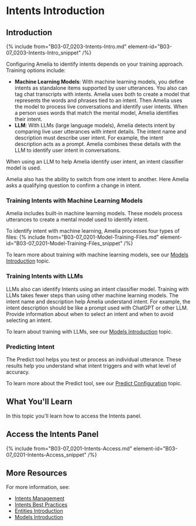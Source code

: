 # Intents Introduction

## Introduction

{% include from="B03-07_0203-Intents-Intro.md" element-id="B03-07_0203-Intents-Intro_snippet" /%}

Configuring Amelia to identify intents depends on your training approach. Training options include:

* **Machine Learning Models**: With machine learning models, you define intents as standalone items supported by user utterances. You also can tag chat transcripts with intents. Amelia uses both to create a model that represents the words and phrases tied to an intent. Then Amelia uses the model to process live conversations and identify user intents. When a person uses words that match the mental model, Amelia identifies their intent.
* **LLM**: With LLMs (large language models), Amelia detects intent by comparing live user utterances with intent details. The intent name and description must describe user intent. For example, the intent description acts as a prompt. Amelia combines these details with the LLM to identify user intent in conversations.

When using an LLM to help Amelia identify user intent, an intent classifier model is used.

Amelia also has the ability to switch from one intent to another. Here Amelia asks a qualifying question to confirm a change in intent.

### Training Intents with Machine Learning Models

Amelia includes built-in machine learning models. These models process utterances to create a mental model used to identify intent.

To identify intent with machine learning, Amelia processes four types of files:
{% include from="B03-07_0201-Model-Training-Files.md" element-id="B03-07_0201-Model-Training-Files_snippet" /%}

To learn more about training with machine learning models, see our [Models Introduction](B03-07-NLU-Comprehension_B03-07_0701-Models-Intro.md) topic.

### Training Intents with LLMs

LLMs also can identify Intents using an intent classifier model. Training with LLMs takes fewer steps than using other machine learning models. The intent name and description help Amelia understand intent. For example, the intent description should be like a prompt used with ChatGPT or other LLM. Provide information about when to select an intent and when to avoid selecting an intent.

To learn about training with LLMs, see our [Models Introduction](B03-07-NLU-Comprehension_B03-07_0701-Models-Intro.md) topic.

### Predicting Intent

The Predict tool helps you test or process an individual utterance. These results help you understand what intent triggers and with what level of accuracy.

To learn more about the Predict tool, see our [Predict Configuration](B10-03_0003-Predict-Configuration.md) topic.

## What You'll Learn

In this topic you'll learn how to access the Intents panel.

## Access the Intents Panel

{% include from="B03-07_0201-Intents-Access.md" element-id="B03-07_0201-Intents-Access_snippet" /%}

## More Resources

For more information, see:

* [Intents Management](B03-07_0203-Intents-Management.md)
* [Intents Best Practices](#introduction)
* [Entities Introduction](B03-07-NLU-Comprehension_B03-07_0301-Entities-Intro.md)
* [Models Introduction](B03-07-NLU-Comprehension_B03-07_0701-Models-Intro.md)

